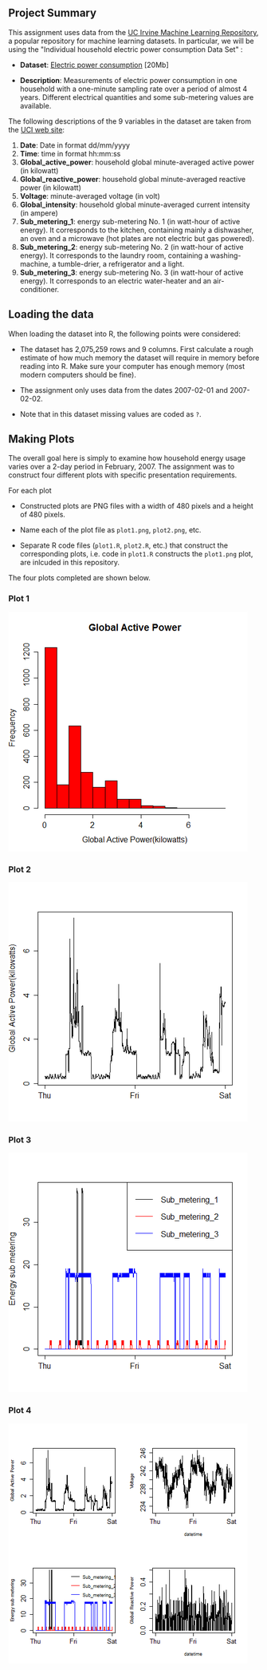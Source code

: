 ## Project Summary

This assignment uses data from
the <a href="http://archive.ics.uci.edu/ml/">UC Irvine Machine
Learning Repository</a>, a popular repository for machine learning
datasets. In particular, we will be using the "Individual household
electric power consumption Data Set" :


* <b>Dataset</b>: <a href="https://d396qusza40orc.cloudfront.net/exdata%2Fdata%2Fhousehold_power_consumption.zip">Electric power consumption</a> [20Mb]

* <b>Description</b>: Measurements of electric power consumption in
one household with a one-minute sampling rate over a period of almost
4 years. Different electrical quantities and some sub-metering values
are available.


The following descriptions of the 9 variables in the dataset are taken
from
the <a href="https://archive.ics.uci.edu/ml/datasets/Individual+household+electric+power+consumption">UCI
web site</a>:

<ol>
<li><b>Date</b>: Date in format dd/mm/yyyy </li>
<li><b>Time</b>: time in format hh:mm:ss </li>
<li><b>Global_active_power</b>: household global minute-averaged active power (in kilowatt) </li>
<li><b>Global_reactive_power</b>: household global minute-averaged reactive power (in kilowatt) </li>
<li><b>Voltage</b>: minute-averaged voltage (in volt) </li>
<li><b>Global_intensity</b>: household global minute-averaged current intensity (in ampere) </li>
<li><b>Sub_metering_1</b>: energy sub-metering No. 1 (in watt-hour of active energy). It corresponds to the kitchen, containing mainly a dishwasher, an oven and a microwave (hot plates are not electric but gas powered). </li>
<li><b>Sub_metering_2</b>: energy sub-metering No. 2 (in watt-hour of active energy). It corresponds to the laundry room, containing a washing-machine, a tumble-drier, a refrigerator and a light. </li>
<li><b>Sub_metering_3</b>: energy sub-metering No. 3 (in watt-hour of active energy). It corresponds to an electric water-heater and an air-conditioner.</li>
</ol>

## Loading the data


When loading the dataset into R, the following points were considered:

* The dataset has 2,075,259 rows and 9 columns. First
calculate a rough estimate of how much memory the dataset will require
in memory before reading into R. Make sure your computer has enough
memory (most modern computers should be fine).

* The assignment only uses data from the dates 2007-02-01 and
2007-02-02. 

* Note that in this dataset missing values are coded as `?`.


## Making Plots

The overall goal here is simply to examine how household energy usage
varies over a 2-day period in February, 2007. The assignment was to
construct four different plots with specific presentation requirements.


For each plot

* Constructed plots are PNG files with a width of 480
pixels and a height of 480 pixels.

* Name each of the plot file as `plot1.png`, `plot2.png`, etc.

* Separate R code files (`plot1.R`, `plot2.R`, etc.) that
construct the corresponding plots, i.e. code in `plot1.R` constructs
the `plot1.png` plot, are inlcuded in this repository.



The four plots completed are shown below. 


### Plot 1


![plot 1](./plot1.png) 


### Plot 2

![plot 2](./plot2.png)  


### Plot 3

![plot 3](./plot3.png) 


### Plot 4

![plot 4](./plot4.png) 

